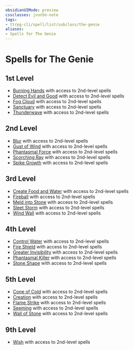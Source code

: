 ```yaml
---
obsidianUIMode: preview
cssclasses: json5e-note
tags:
- ttrpg-cli/spell/list/subclass/the-genie
aliases:
- Spells for The Genie
---
```

# Spells for The Genie

## 1st Level

- [Burning Hands](/3-Mechanics/CLI/spells/burning-hands-xphb.md "XPHB") with access to 2nd-level spells
- [Detect Evil and Good](/3-Mechanics/CLI/spells/detect-evil-and-good-xphb.md "XPHB") with access to 2nd-level spells
- [Fog Cloud](/3-Mechanics/CLI/spells/fog-cloud-xphb.md "XPHB") with access to 2nd-level spells
- [Sanctuary](/3-Mechanics/CLI/spells/sanctuary-xphb.md "XPHB") with access to 2nd-level spells
- [Thunderwave](/3-Mechanics/CLI/spells/thunderwave-xphb.md "XPHB") with access to 2nd-level spells

## 2nd Level

- [Blur](/3-Mechanics/CLI/spells/blur-xphb.md "XPHB") with access to 2nd-level spells
- [Gust of Wind](/3-Mechanics/CLI/spells/gust-of-wind-xphb.md "XPHB") with access to 2nd-level spells
- [Phantasmal Force](/3-Mechanics/CLI/spells/phantasmal-force-xphb.md "XPHB") with access to 2nd-level spells
- [Scorching Ray](/3-Mechanics/CLI/spells/scorching-ray-xphb.md "XPHB") with access to 2nd-level spells
- [Spike Growth](/3-Mechanics/CLI/spells/spike-growth-xphb.md "XPHB") with access to 2nd-level spells

## 3rd Level

- [Create Food and Water](/3-Mechanics/CLI/spells/create-food-and-water-xphb.md "XPHB") with access to 2nd-level spells
- [Fireball](/3-Mechanics/CLI/spells/fireball-xphb.md "XPHB") with access to 2nd-level spells
- [Meld into Stone](/3-Mechanics/CLI/spells/meld-into-stone-xphb.md "XPHB") with access to 2nd-level spells
- [Sleet Storm](/3-Mechanics/CLI/spells/sleet-storm-xphb.md "XPHB") with access to 2nd-level spells
- [Wind Wall](/3-Mechanics/CLI/spells/wind-wall-xphb.md "XPHB") with access to 2nd-level spells

## 4th Level

- [Control Water](/3-Mechanics/CLI/spells/control-water-xphb.md "XPHB") with access to 2nd-level spells
- [Fire Shield](/3-Mechanics/CLI/spells/fire-shield-xphb.md "XPHB") with access to 2nd-level spells
- [Greater Invisibility](/3-Mechanics/CLI/spells/greater-invisibility-xphb.md "XPHB") with access to 2nd-level spells
- [Phantasmal Killer](/3-Mechanics/CLI/spells/phantasmal-killer-xphb.md "XPHB") with access to 2nd-level spells
- [Stone Shape](/3-Mechanics/CLI/spells/stone-shape-xphb.md "XPHB") with access to 2nd-level spells

## 5th Level

- [Cone of Cold](/3-Mechanics/CLI/spells/cone-of-cold-xphb.md "XPHB") with access to 2nd-level spells
- [Creation](/3-Mechanics/CLI/spells/creation-xphb.md "XPHB") with access to 2nd-level spells
- [Flame Strike](/3-Mechanics/CLI/spells/flame-strike-xphb.md "XPHB") with access to 2nd-level spells
- [Seeming](/3-Mechanics/CLI/spells/seeming-xphb.md "XPHB") with access to 2nd-level spells
- [Wall of Stone](/3-Mechanics/CLI/spells/wall-of-stone-xphb.md "XPHB") with access to 2nd-level spells

## 9th Level

- [Wish](/3-Mechanics/CLI/spells/wish-xphb.md "XPHB") with access to 2nd-level spells